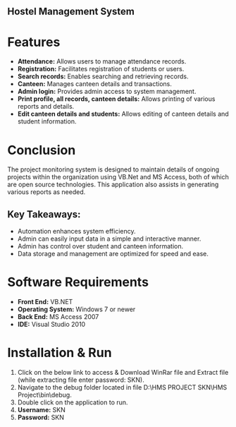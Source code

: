 ## Hostel Management System

# Features
- **Attendance:** Allows users to manage attendance records.
- **Registration:** Facilitates registration of students or users.
- **Search records:** Enables searching and retrieving records.
- **Canteen:** Manages canteen details and transactions.
- **Admin login:** Provides admin access to system management.
- **Print profile, all records, canteen details:** Allows printing of various reports and details.
- **Edit canteen details and students:** Allows editing of canteen details and student information.

# Conclusion
The project monitoring system is designed to maintain details of ongoing projects within the organization using VB.Net and MS Access, both of which are open source technologies. This application also assists in generating various reports as needed.

## Key Takeaways:
- Automation enhances system efficiency.
- Admin can easily input data in a simple and interactive manner.
- Admin has control over student and canteen information.
- Data storage and management are optimized for speed and ease.

# Software Requirements
- **Front End:** VB.NET
- **Operating System:** Windows 7 or newer
- **Back End:** MS Access 2007
- **IDE:** Visual Studio 2010

# Installation & Run
1. Click on the below link to access & Download WinRar file and Extract file (while extracting file enter password: SKN).
2. Navigate to the debug folder located in file D:\HMS PROJECT SKN\HMS Project\bin\debug.
3. Double click on the application to run.
4. **Username:** SKN
5. **Password:** SKN
